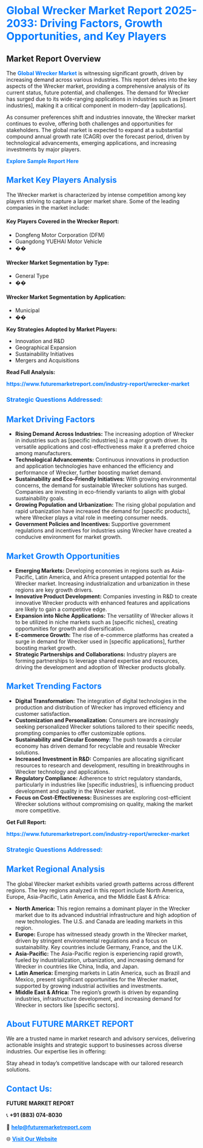 <h1 style="color: #007BFF;">Global Wrecker Market Report 2025-2033: Driving Factors, Growth Opportunities, and Key Players</h1>

<section id="overview">
<h2>Market Report Overview</h2>
<p>The <a href="https://www.futuremarketreport.com/industry-report/wrecker-market" style="color: #007BFF; text-decoration: none;"><strong>Global Wrecker Market</strong></a> is witnessing significant growth, driven by increasing demand across various industries. This report delves into the key aspects of the Wrecker market, providing a comprehensive analysis of its current status, future potential, and challenges. The demand for Wrecker has surged due to its wide-ranging applications in industries such as [insert industries], making it a critical component in modern-day [applications].</p>
<p>As consumer preferences shift and industries innovate, the Wrecker market continues to evolve, offering both challenges and opportunities for stakeholders. The global market is expected to expand at a substantial compound annual growth rate (CAGR) over the forecast period, driven by technological advancements, emerging applications, and increasing investments by major players.</p>
</section>

<section id="overview">
<p><a href="https://www.futuremarketreport.com/request-sample/reportId=114068" style="color: #007BFF; text-decoration: none;"><strong>Explore Sample Report Here</strong></a></p>
</section>

<section id="key-players">
<h2 style="color: #007BFF;">Market Key Players Analysis</h2>
<p>The Wrecker market is characterized by intense competition among key players striving to capture a larger market share. Some of the leading companies in the market include:</p>
<h4>Key Players Covered in the Wrecker Report:</h4>
<ul><li>Dongfeng Motor Corporation (DFM)</li><li>Guangdong YUEHAI Motor Vehicle</li><li>��</li></ul>
<h4>Wrecker Market Segmentation by Type:</h4>
<ul><li>General Type</li><li>��</li></ul>

<h4>Wrecker Market Segmentation by Application:</h4>
<ul><li>Municipal</li><li>��</li></ul>
<p><strong>Key Strategies Adopted by Market Players:</strong></p>
<ul>
<li>Innovation and R&D</li>
<li>Geographical Expansion</li>
<li>Sustainability Initiatives</li>
<li>Mergers and Acquisitions</li>
</ul>
</section>

<section>
<p><strong>Read Full Analysis: </strong></p><a href="https://www.futuremarketreport.com/industry-report/wrecker-market" style="color: #007BFF; text-decoration: none;"><strong>https://www.futuremarketreport.com/industry-report/wrecker-market</strong></a>
<h3 style="color: #007BFF;">Strategic Questions Addressed:</h3>
</section>

<section id="driving-factors">
<h2 style="color: #007BFF;">Market Driving Factors</h2>
<ul>
<li><strong>Rising Demand Across Industries:</strong> The increasing adoption of Wrecker in industries such as [specific industries] is a major growth driver. Its versatile applications and cost-effectiveness make it a preferred choice among manufacturers.</li>
<li><strong>Technological Advancements:</strong> Continuous innovations in production and application technologies have enhanced the efficiency and performance of Wrecker, further boosting market demand.</li>
<li><strong>Sustainability and Eco-Friendly Initiatives:</strong> With growing environmental concerns, the demand for sustainable Wrecker solutions has surged. Companies are investing in eco-friendly variants to align with global sustainability goals.</li>
<li><strong>Growing Population and Urbanization:</strong> The rising global population and rapid urbanization have increased the demand for [specific products], where Wrecker plays a vital role in meeting consumer needs.</li>
<li><strong>Government Policies and Incentives:</strong> Supportive government regulations and incentives for industries using Wrecker have created a conducive environment for market growth.</li>
</ul>
</section>

<section id="growth-opportunities">
<h2 style="color: #007BFF;">Market Growth Opportunities</h2>
<ul>
<li><strong>Emerging Markets:</strong> Developing economies in regions such as Asia-Pacific, Latin America, and Africa present untapped potential for the Wrecker market. Increasing industrialization and urbanization in these regions are key growth drivers.</li>
<li><strong>Innovative Product Development:</strong> Companies investing in R&D to create innovative Wrecker products with enhanced features and applications are likely to gain a competitive edge.</li>
<li><strong>Expansion into Niche Applications:</strong> The versatility of Wrecker allows it to be utilized in niche markets such as [specific niches], creating opportunities for growth and diversification.</li>
<li><strong>E-commerce Growth:</strong> The rise of e-commerce platforms has created a surge in demand for Wrecker used in [specific applications], further boosting market growth.</li>
<li><strong>Strategic Partnerships and Collaborations:</strong> Industry players are forming partnerships to leverage shared expertise and resources, driving the development and adoption of Wrecker products globally.</li>
</ul>
</section>

<section id="trending-factors">
<h2 style="color: #007BFF;">Market Trending Factors</h2>
<ul>
<li><strong>Digital Transformation:</strong> The integration of digital technologies in the production and distribution of Wrecker has improved efficiency and customer satisfaction.</li>
<li><strong>Customization and Personalization:</strong> Consumers are increasingly seeking personalized Wrecker solutions tailored to their specific needs, prompting companies to offer customizable options.</li>
<li><strong>Sustainability and Circular Economy:</strong> The push towards a circular economy has driven demand for recyclable and reusable Wrecker solutions.</li>
<li><strong>Increased Investment in R&D:</strong> Companies are allocating significant resources to research and development, resulting in breakthroughs in Wrecker technology and applications.</li>
<li><strong>Regulatory Compliance:</strong> Adherence to strict regulatory standards, particularly in industries like [specific industries], is influencing product development and quality in the Wrecker market.</li>
<li><strong>Focus on Cost-Effectiveness:</strong> Businesses are exploring cost-efficient Wrecker solutions without compromising on quality, making the market more competitive.</li>
</ul>
</section>

<section>
<p><strong>Get Full Report: </strong></p><a href="https://www.futuremarketreport.com/industry-report/wrecker-market" style="color: #007BFF; text-decoration: none;"><strong>https://www.futuremarketreport.com/industry-report/wrecker-market</strong></a>
<h3 style="color: #007BFF;">Strategic Questions Addressed:</h3>
</section>


<section id="regional-analysis">
<h2 style="color: #007BFF;">Market Regional Analysis</h2>
<p>The global Wrecker market exhibits varied growth patterns across different regions. The key regions analyzed in this report include North America, Europe, Asia-Pacific, Latin America, and the Middle East & Africa:</p>
<ul>
<li><strong>North America:</strong> This region remains a dominant player in the Wrecker market due to its advanced industrial infrastructure and high adoption of new technologies. The U.S. and Canada are leading markets in this region.</li>
<li><strong>Europe:</strong> Europe has witnessed steady growth in the Wrecker market, driven by stringent environmental regulations and a focus on sustainability. Key countries include Germany, France, and the U.K.</li>
<li><strong>Asia-Pacific:</strong> The Asia-Pacific region is experiencing rapid growth, fueled by industrialization, urbanization, and increasing demand for Wrecker in countries like China, India, and Japan.</li>
<li><strong>Latin America:</strong> Emerging markets in Latin America, such as Brazil and Mexico, present significant opportunities for the Wrecker market, supported by growing industrial activities and investments.</li>
<li><strong>Middle East & Africa:</strong> The region’s growth is driven by expanding industries, infrastructure development, and increasing demand for Wrecker in sectors like [specific sectors].</li>
</ul>
</section>

<footer>
<h2 style="color: #007BFF;">About FUTURE MARKET REPORT</h2>
<p>We are a trusted name in market research and advisory services, delivering actionable insights and strategic support to businesses across diverse industries. Our expertise lies in offering:</p>

<p>Stay ahead in today’s competitive landscape with our tailored research solutions.</p>

<h2 style="color: #007BFF;">Contact Us:</h2>
<p><strong>FUTURE MARKET REPORT</strong></p>
<p>📞 <strong>+91 (883) 074-8030</strong></p>
<p>📧 <strong><a href="mailto:help@futuremarketreport.com" style="color: #007BFF;">help@futuremarketreport.com</a></strong></p>
<p>🌐 <strong><a href="https://www.futuremarketreport.com/" style="color: #007BFF;">Visit Our Website</a></strong></p>
</footer>